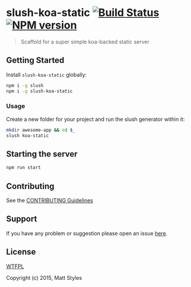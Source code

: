 # slush-koa-static [![Build Status](https://secure.travis-ci.org/mattstyles/slush-koa-static.png?branch=master)](https://travis-ci.org/mattstyles/slush-koa-static) [![NPM version](https://badge-me.herokuapp.com/api/npm/slush-koa-static.png)](http://badges.enytc.com/for/npm/slush-koa-static)

> Scaffold for a super simple koa-backed static server

## Getting Started

Install `slush-koa-static` globally:

```bash
npm i -g slush
npm i -g slush-koa-static
```

### Usage

Create a new folder for your project and run the slush generator within it:

```bash
mkdir awesome-app && cd $_
slush koa-static
```

## Starting the server

```bash
npm run start
```


## Contributing

See the [CONTRIBUTING Guidelines](https://github.com/mattstyles/slush-koa-static/blob/master/CONTRIBUTING.md)

## Support
If you have any problem or suggestion please open an issue [here](https://github.com/mattstyles/slush-koa-static/issues).

## License

[WTFPL](https://github.com/mattstyles/slush-koa-static/blob/master/LICENSE)

Copyright (c) 2015, Matt Styles
